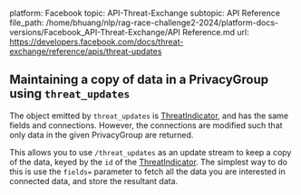 platform: Facebook
topic: API-Threat-Exchange
subtopic: API Reference
file_path: /home/bhuang/nlp/rag-race-challenge2-2024/platform-docs-versions/Facebook_API-Threat-Exchange/API Reference.md
url: https://developers.facebook.com/docs/threat-exchange/reference/apis/threat-updates

## Maintaining a copy of data in a PrivacyGroup using `threat_updates`

The object emitted by `threat_updates` is [ThreatIndicator](https://developers.facebook.com/docs/threat-exchange/reference/apis/threat-indicator/), and has the same fields and connections. However, the connections are modified such that only data in the given PrivacyGroup are returned.

This allows you to use `/threat_updates` as an update stream to keep a copy of the data, keyed by the `id` of the [ThreatIndicator](https://developers.facebook.com/docs/threat-exchange/reference/apis/threat-indicator/). The simplest way to do this is use the `fields=` parameter to fetch all the data you are interested in connected data, and store the resultant data.